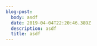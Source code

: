 ```yaml
---
blog-post:
  body: asdf
  date: 2019-04-04T22:20:46.389Z
  description: asdf
  title: asdf
---
```


